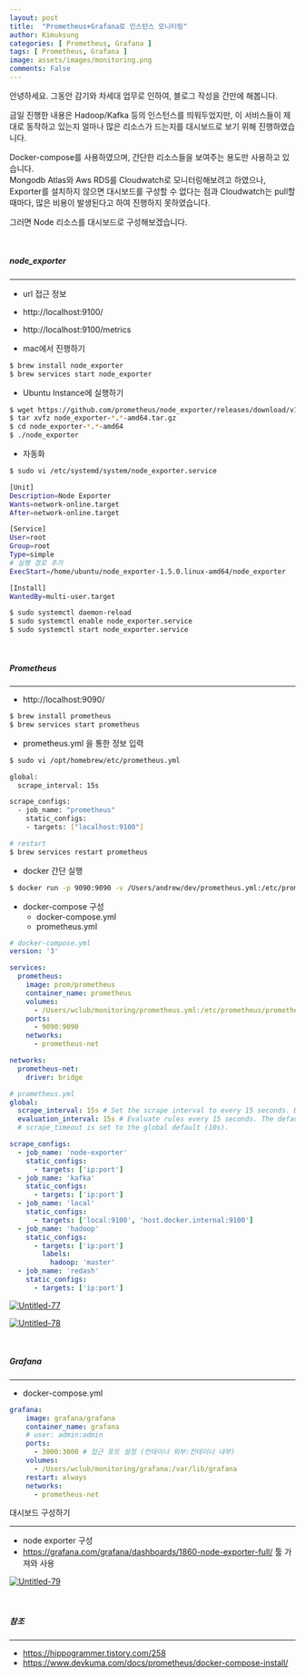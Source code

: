 ```yaml
---
layout: post
title:  "Prometheus+Grafana로 인스턴스 모니터링"
author: Kimuksung
categories: [ Prometheus, Grafana ]
tags: [ Prometheus, Grafana ]
image: assets/images/monitoring.png
comments: False
---
```


안녕하세요.
그동안 감기와 차세대 업무로 인하여, 블로그 작성을 간만에 해봅니다.

금일 진행한 내용은 Hadoop/Kafka 등의 인스턴스를 띄워두었지만, 이 서비스들이 제대로 동작하고 있는지 얼마나 많은 리소스가 드는지를 대시보드로 보기 위해 진행하였습니다.

Docker-compose를 사용하였으며, 간단한 리소스들을 보여주는 용도만 사용하고 있습니다.  
Mongodb Atlas와 Aws RDS를 Cloudwatch로 모니터링해보려고 하였으나, Exporter를 설치하지 않으면 대시보드를 구성할 수 없다는 점과 Cloudwatch는 pull할 때마다, 많은 비용이 발생된다고 하여 진행하지 못하였습니다.  

그러면 Node 리소스를 대시보드로 구성해보겠습니다.

<br>

##### node_exporter
---
- url 접근 정보
- http://localhost:9100/
- http://localhost:9100/metrics

- mac에서 진행하기

```bash
$ brew install node_exporter
$ brew services start node_exporter
```

- Ubuntu Instance에 실행하기

```bash
$ wget https://github.com/prometheus/node_exporter/releases/download/v1.5.0/node_exporter-1.5.0.linux-amd64.tar.gz
$ tar xvfz node_exporter-*.*-amd64.tar.gz
$ cd node_exporter-*.*-amd64
$ ./node_exporter
```

- 자동화

```bash
$ sudo vi /etc/systemd/system/node_exporter.service

[Unit]
Description=Node Exporter
Wants=network-online.target
After=network-online.target

[Service]
User=root
Group=root
Type=simple
# 실행 경로 추가
ExecStart=/home/ubuntu/node_exporter-1.5.0.linux-amd64/node_exporter

[Install]
WantedBy=multi-user.target

$ sudo systemctl daemon-reload
$ sudo systemctl enable node_exporter.service
$ sudo systemctl start node_exporter.service
```

<br>

##### Prometheus
---
- http://localhost:9090/

```bash
$ brew install prometheus
$ brew services start prometheus
```

- prometheus.yml 을 통한 정보 입력

```bash
$ sudo vi /opt/homebrew/etc/prometheus.yml
```

```bash
global:
  scrape_interval: 15s

scrape_configs:
  - job_name: "prometheus"
    static_configs:
    - targets: ["localhost:9100"]
```

```bash
# restart
$ brew services restart prometheus
```

- docker 간단 실행

```bash
$ docker run -p 9090:9090 -v /Users/andrew/dev/prometheus.yml:/etc/prometheus/prometheus.yml prom/prometheus
```

- docker-compose 구성
    - docker-compose.yml
    - prometheus.yml

```yaml
# docker-compose.yml
version: '3'

services:
  prometheus:
    image: prom/prometheus
    container_name: prometheus
    volumes:
      - /Users/wclub/monitoring/prometheus.yml:/etc/prometheus/prometheus.yml
    ports:
      - 9090:9090
    networks:
      - prometheus-net

networks:
  prometheus-net:
    driver: bridge
```

```yaml
# prometheus.yml
global:
  scrape_interval: 15s # Set the scrape interval to every 15 seconds. Default is every 1 minute.
  evaluation_interval: 15s # Evaluate rules every 15 seconds. The default is every 1 minute.
  # scrape_timeout is set to the global default (10s).

scrape_configs:
  - job_name: 'node-exporter'
    static_configs:
      - targets: ['ip:port']
  - job_name: 'kafka'
    static_configs:
      - targets: ['ip:port']
  - job_name: 'local'
    static_configs:
      - targets: ['local:9100', 'host.docker.internal:9100']
  - job_name: 'hadoop'
    static_configs:
      - targets: ['ip:port']
        labels:
          hadoop: 'master'
  - job_name: 'redash'
    static_configs:
      - targets: ['ip:port']
```

<a href="https://postimg.cc/0rQgC2Ss" target="_blank"><img src="https://i.postimg.cc/PfbtTCrP/Untitled-77.png" alt="Untitled-77"/></a>

<a href="https://postimg.cc/CzBWWPJr" target="_blank"><img src="https://i.postimg.cc/zX08H4hN/Untitled-78.png" alt="Untitled-78"/></a>

<br>

##### Grafana

---

- docker-compose.yml

```yaml
grafana:
    image: grafana/grafana
    container_name: grafana
    # user: admin:admin
    ports:
      - 3000:3000 # 접근 포트 설정 (컨테이너 외부:컨테이너 내부)
    volumes:
      - /Users/wclub/monitoring/grafana:/var/lib/grafana
    restart: always
    networks:
      - prometheus-net
```

대시보드 구성하기

---

- node exporter 구성
- https://grafana.com/grafana/dashboards/1860-node-exporter-full/ 툴 가져와 사용

<a href="https://postimg.cc/7fFpD3WH" target="_blank"><img src="https://i.postimg.cc/GmtrFzPy/Untitled-79.png" alt="Untitled-79"/></a>

<br>

##### 참조
---
- https://hippogrammer.tistory.com/258
- https://www.devkuma.com/docs/prometheus/docker-compose-install/